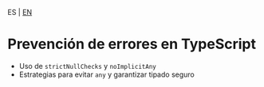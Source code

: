 <!-- MULTILANGUAJE MENU START -->
ES | [EN](https://lckpig.gitbook.io/practical-dev-handbook/typescript/error-handling-debugging/error-prevention)
<!-- MULTILANGUAJE MENU END -->

# Prevención de errores en TypeScript

- Uso de `strictNullChecks` y `noImplicitAny`
- Estrategias para evitar `any` y garantizar tipado seguro 